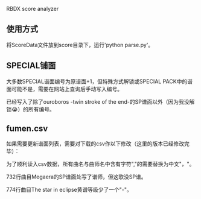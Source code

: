 RBDX score analyzer

## 使用方式
将ScoreData文件放到score目录下，运行'python parse.py'。
## SPECIAL铺面
大多数SPECIAL谱面编号为原谱面+1，但特殊方式解锁或SPECIAL PACK中的谱面可能不是，需要在网站上查询后手动写入编号。

已经写入了除了ouroboros -twin stroke of the end-的SP谱面以外（因为我没解锁😭）的所有编号。
## fumen.csv
如果需要更新谱面列表，需要对下载的csv作以下修改（这里的版本已经修改完毕）：

为了顺利读入csv数据，所有曲名与曲师名中含有字符","的需要替换为中文"，"。

732行曲目Megaera的SP谱面处写了谱师，但这歌没SP谱。

774行曲目The star in eclipse黄谱等级少了一个"-"。